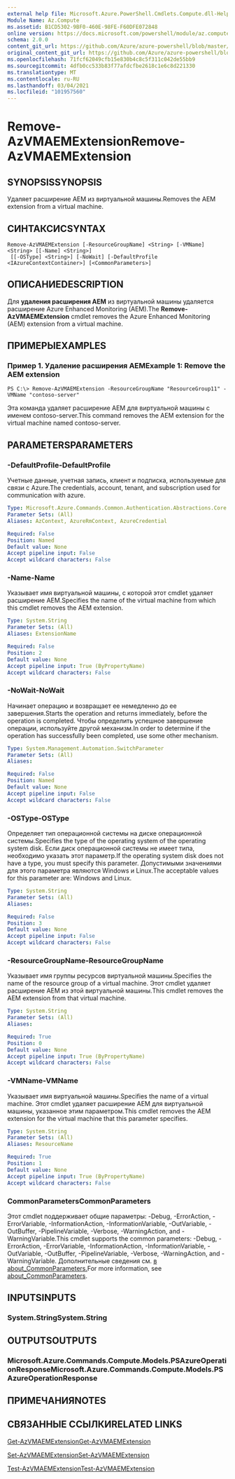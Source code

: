 ```yaml
---
external help file: Microsoft.Azure.PowerShell.Cmdlets.Compute.dll-Help.xml
Module Name: Az.Compute
ms.assetid: B1CD5302-9BF0-460E-98FE-F60DFE072848
online version: https://docs.microsoft.com/powershell/module/az.compute/remove-azvmaemextension
schema: 2.0.0
content_git_url: https://github.com/Azure/azure-powershell/blob/master/src/Compute/Compute/help/Remove-AzVMAEMExtension.md
original_content_git_url: https://github.com/Azure/azure-powershell/blob/master/src/Compute/Compute/help/Remove-AzVMAEMExtension.md
ms.openlocfilehash: 71fcf62049cfb15e830b4c8c5f311c042de55bb9
ms.sourcegitcommit: 4dfb0cc533b83f77afdcfbe2618c1e6c8d221330
ms.translationtype: MT
ms.contentlocale: ru-RU
ms.lasthandoff: 03/04/2021
ms.locfileid: "101957560"
---
```

# <span data-ttu-id="adbd4-101">Remove-AzVMAEMExtension</span><span class="sxs-lookup"><span data-stu-id="adbd4-101">Remove-AzVMAEMExtension</span></span>

## <span data-ttu-id="adbd4-102">SYNOPSIS</span><span class="sxs-lookup"><span data-stu-id="adbd4-102">SYNOPSIS</span></span>
<span data-ttu-id="adbd4-103">Удаляет расширение AEM из виртуальной машины.</span><span class="sxs-lookup"><span data-stu-id="adbd4-103">Removes the AEM extension from a virtual machine.</span></span>

## <span data-ttu-id="adbd4-104">СИНТАКСИС</span><span class="sxs-lookup"><span data-stu-id="adbd4-104">SYNTAX</span></span>

```
Remove-AzVMAEMExtension [-ResourceGroupName] <String> [-VMName] <String> [[-Name] <String>]
 [[-OSType] <String>] [-NoWait] [-DefaultProfile <IAzureContextContainer>] [<CommonParameters>]
```

## <span data-ttu-id="adbd4-105">ОПИСАНИЕ</span><span class="sxs-lookup"><span data-stu-id="adbd4-105">DESCRIPTION</span></span>
<span data-ttu-id="adbd4-106">Для **удаления расширения AEM** из виртуальной машины удаляется расширение Azure Enhanced Monitoring (AEM).</span><span class="sxs-lookup"><span data-stu-id="adbd4-106">The **Remove-AzVMAEMExtension** cmdlet removes the Azure Enhanced Monitoring (AEM) extension from a virtual machine.</span></span>

## <span data-ttu-id="adbd4-107">ПРИМЕРЫ</span><span class="sxs-lookup"><span data-stu-id="adbd4-107">EXAMPLES</span></span>

### <span data-ttu-id="adbd4-108">Пример 1. Удаление расширения AEM</span><span class="sxs-lookup"><span data-stu-id="adbd4-108">Example 1: Remove the AEM extension</span></span>
```
PS C:\> Remove-AzVMAEMExtension -ResourceGroupName "ResourceGroup11" -VMName "contoso-server"
```

<span data-ttu-id="adbd4-109">Эта команда удаляет расширение AEM для виртуальной машины с именем contoso-server.</span><span class="sxs-lookup"><span data-stu-id="adbd4-109">This command removes the AEM extension for the virtual machine named contoso-server.</span></span>

## <span data-ttu-id="adbd4-110">PARAMETERS</span><span class="sxs-lookup"><span data-stu-id="adbd4-110">PARAMETERS</span></span>

### <span data-ttu-id="adbd4-111">-DefaultProfile</span><span class="sxs-lookup"><span data-stu-id="adbd4-111">-DefaultProfile</span></span>
<span data-ttu-id="adbd4-112">Учетные данные, учетная запись, клиент и подписка, используемые для связи с Azure.</span><span class="sxs-lookup"><span data-stu-id="adbd4-112">The credentials, account, tenant, and subscription used for communication with azure.</span></span>

```yaml
Type: Microsoft.Azure.Commands.Common.Authentication.Abstractions.Core.IAzureContextContainer
Parameter Sets: (All)
Aliases: AzContext, AzureRmContext, AzureCredential

Required: False
Position: Named
Default value: None
Accept pipeline input: False
Accept wildcard characters: False
```

### <span data-ttu-id="adbd4-113">-Name</span><span class="sxs-lookup"><span data-stu-id="adbd4-113">-Name</span></span>
<span data-ttu-id="adbd4-114">Указывает имя виртуальной машины, с которой этот cmdlet удаляет расширение AEM.</span><span class="sxs-lookup"><span data-stu-id="adbd4-114">Specifies the name of the virtual machine from which this cmdlet removes the AEM extension.</span></span>

```yaml
Type: System.String
Parameter Sets: (All)
Aliases: ExtensionName

Required: False
Position: 2
Default value: None
Accept pipeline input: True (ByPropertyName)
Accept wildcard characters: False
```

### <span data-ttu-id="adbd4-115">-NoWait</span><span class="sxs-lookup"><span data-stu-id="adbd4-115">-NoWait</span></span>
<span data-ttu-id="adbd4-116">Начинает операцию и возвращает ее немедленно до ее завершения.</span><span class="sxs-lookup"><span data-stu-id="adbd4-116">Starts the operation and returns immediately, before the operation is completed.</span></span> <span data-ttu-id="adbd4-117">Чтобы определить успешное завершение операции, используйте другой механизм.</span><span class="sxs-lookup"><span data-stu-id="adbd4-117">In order to determine if the operation has successfully been completed, use some other mechanism.</span></span>

```yaml
Type: System.Management.Automation.SwitchParameter
Parameter Sets: (All)
Aliases:

Required: False
Position: Named
Default value: None
Accept pipeline input: False
Accept wildcard characters: False
```

### <span data-ttu-id="adbd4-118">-OSType</span><span class="sxs-lookup"><span data-stu-id="adbd4-118">-OSType</span></span>
<span data-ttu-id="adbd4-119">Определяет тип операционной системы на диске операционной системы.</span><span class="sxs-lookup"><span data-stu-id="adbd4-119">Specifies the type of the operating system of the operating system disk.</span></span>
<span data-ttu-id="adbd4-120">Если диск операционной системы не имеет типа, необходимо указать этот параметр.</span><span class="sxs-lookup"><span data-stu-id="adbd4-120">If the operating system disk does not have a type, you must specify this parameter.</span></span>
<span data-ttu-id="adbd4-121">Допустимыми значениями для этого параметра являются Windows и Linux.</span><span class="sxs-lookup"><span data-stu-id="adbd4-121">The acceptable values for this parameter are: Windows and Linux.</span></span>

```yaml
Type: System.String
Parameter Sets: (All)
Aliases:

Required: False
Position: 3
Default value: None
Accept pipeline input: False
Accept wildcard characters: False
```

### <span data-ttu-id="adbd4-122">-ResourceGroupName</span><span class="sxs-lookup"><span data-stu-id="adbd4-122">-ResourceGroupName</span></span>
<span data-ttu-id="adbd4-123">Указывает имя группы ресурсов виртуальной машины.</span><span class="sxs-lookup"><span data-stu-id="adbd4-123">Specifies the name of the resource group of a virtual machine.</span></span>
<span data-ttu-id="adbd4-124">Этот cmdlet удаляет расширение AEM из этой виртуальной машины.</span><span class="sxs-lookup"><span data-stu-id="adbd4-124">This cmdlet removes the AEM extension from that virtual machine.</span></span>

```yaml
Type: System.String
Parameter Sets: (All)
Aliases:

Required: True
Position: 0
Default value: None
Accept pipeline input: True (ByPropertyName)
Accept wildcard characters: False
```

### <span data-ttu-id="adbd4-125">-VMName</span><span class="sxs-lookup"><span data-stu-id="adbd4-125">-VMName</span></span>
<span data-ttu-id="adbd4-126">Указывает имя виртуальной машины.</span><span class="sxs-lookup"><span data-stu-id="adbd4-126">Specifies the name of a virtual machine.</span></span>
<span data-ttu-id="adbd4-127">Этот cmdlet удаляет расширение AEM для виртуальной машины, указанное этим параметром.</span><span class="sxs-lookup"><span data-stu-id="adbd4-127">This cmdlet removes the AEM extension for the virtual machine that this parameter specifies.</span></span>

```yaml
Type: System.String
Parameter Sets: (All)
Aliases: ResourceName

Required: True
Position: 1
Default value: None
Accept pipeline input: True (ByPropertyName)
Accept wildcard characters: False
```

### <span data-ttu-id="adbd4-128">CommonParameters</span><span class="sxs-lookup"><span data-stu-id="adbd4-128">CommonParameters</span></span>
<span data-ttu-id="adbd4-129">Этот cmdlet поддерживает общие параметры: -Debug, -ErrorAction, -ErrorVariable, -InformationAction, -InformationVariable, -OutVariable, -OutBuffer, -PipelineVariable, -Verbose, -WarningAction, and -WarningVariable.</span><span class="sxs-lookup"><span data-stu-id="adbd4-129">This cmdlet supports the common parameters: -Debug, -ErrorAction, -ErrorVariable, -InformationAction, -InformationVariable, -OutVariable, -OutBuffer, -PipelineVariable, -Verbose, -WarningAction, and -WarningVariable.</span></span> <span data-ttu-id="adbd4-130">Дополнительные сведения см. [в about_CommonParameters.](http://go.microsoft.com/fwlink/?LinkID=113216)</span><span class="sxs-lookup"><span data-stu-id="adbd4-130">For more information, see [about_CommonParameters](http://go.microsoft.com/fwlink/?LinkID=113216).</span></span>

## <span data-ttu-id="adbd4-131">INPUTS</span><span class="sxs-lookup"><span data-stu-id="adbd4-131">INPUTS</span></span>

### <span data-ttu-id="adbd4-132">System.String</span><span class="sxs-lookup"><span data-stu-id="adbd4-132">System.String</span></span>

## <span data-ttu-id="adbd4-133">OUTPUTS</span><span class="sxs-lookup"><span data-stu-id="adbd4-133">OUTPUTS</span></span>

### <span data-ttu-id="adbd4-134">Microsoft.Azure.Commands.Compute.Models.PSAzureOperationResponse</span><span class="sxs-lookup"><span data-stu-id="adbd4-134">Microsoft.Azure.Commands.Compute.Models.PSAzureOperationResponse</span></span>

## <span data-ttu-id="adbd4-135">ПРИМЕЧАНИЯ</span><span class="sxs-lookup"><span data-stu-id="adbd4-135">NOTES</span></span>

## <span data-ttu-id="adbd4-136">СВЯЗАННЫЕ ССЫЛКИ</span><span class="sxs-lookup"><span data-stu-id="adbd4-136">RELATED LINKS</span></span>

[<span data-ttu-id="adbd4-137">Get-AzVMAEMExtension</span><span class="sxs-lookup"><span data-stu-id="adbd4-137">Get-AzVMAEMExtension</span></span>](./Get-AzVMAEMExtension.md)

[<span data-ttu-id="adbd4-138">Set-AzVMAEMExtension</span><span class="sxs-lookup"><span data-stu-id="adbd4-138">Set-AzVMAEMExtension</span></span>](./Set-AzVMAEMExtension.md)

[<span data-ttu-id="adbd4-139">Test-AzVMAEMExtension</span><span class="sxs-lookup"><span data-stu-id="adbd4-139">Test-AzVMAEMExtension</span></span>](./Test-AzVMAEMExtension.md)


